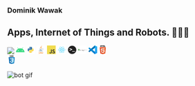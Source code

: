 ###  Dominik Wawak 

## Apps, Internet of Things and Robots. 📱💡🤖

![](https://komarev.com/ghpvc/?username=DominikWawak&color=blueviolet) 
<code><img height="20" src="https://raw.githubusercontent.com/github/explore/80688e429a7d4ef2fca1e82350fe8e3517d3494d/topics/android/android.png"></code>
<code><img height="20" src="https://raw.githubusercontent.com/github/explore/80688e429a7d4ef2fca1e82350fe8e3517d3494d/topics/python/python.png"></code>
<code><img height="20" src="https://raw.githubusercontent.com/github/explore/80688e429a7d4ef2fca1e82350fe8e3517d3494d/topics/java/java.png"></code>
<code><img height="20" src="https://raw.githubusercontent.com/github/explore/80688e429a7d4ef2fca1e82350fe8e3517d3494d/topics/javascript/javascript.png"></code>
<code><img height="20" src="https://raw.githubusercontent.com/github/explore/80688e429a7d4ef2fca1e82350fe8e3517d3494d/topics/react/react.png"></code>
<code><img height="20" src="https://raw.githubusercontent.com/github/explore/80688e429a7d4ef2fca1e82350fe8e3517d3494d/topics/terminal/terminal.png"></code>
<code><img height="20" src="https://raw.githubusercontent.com/github/explore/80688e429a7d4ef2fca1e82350fe8e3517d3494d/topics/mongodb/mongodb.png"></code>
<code><img height="20" src="https://raw.githubusercontent.com/github/explore/80688e429a7d4ef2fca1e82350fe8e3517d3494d/topics/visual-studio-code/visual-studio-code.png"></code>
<code><img height="20" src="https://raw.githubusercontent.com/github/explore/80688e429a7d4ef2fca1e82350fe8e3517d3494d/topics/html/html.png">
</code>
<code><img height="20" src="https://raw.githubusercontent.com/github/explore/80688e429a7d4ef2fca1e82350fe8e3517d3494d/topics/css/css.png"></code>  



<div>


<!-- <img src= "https://github-readme-stats.vercel.app/api/top-langs/?username=DominikWawak&show_icons=true&title_color=ffffff&icon_color=bb2acf&text_color=daf7dc&bg_color=151515&layout=compact)"> -->

![bot gif](https://github.com/DominikWawak/dominikwawakprofile.github.io/blob/main/images/bot-test.gif)
</div>
<br>
<!--
###  ⚡ Check out this fun robot project I made or me talking about my projects and my stream:   

[![BB19 VIdeo ](https://img.youtube.com/vi/W9i1spe7n34/0.jpg)](https://www.youtube.com/watch?v=W9i1spe7n34) [![Spotify](https://d3t3ozftmdmh3i.cloudfront.net/production/podcast_uploaded400/1077036/1077036-1607080293089-30d0bbad37c7f.jpg)](https://open.spotify.com/episode/61tX0RWas4EQ5HqZOBf8DK)


<br>




**DominikWawak/DominikWawak** is a ✨ _special_ ✨ repository because its `README.md ` (this file) appears on your GitHub profile.

Here are some ideas to get you started:

- 🔭 I’m currently working on ...
- 🌱 I’m currently learning ...
- 👯 I’m looking to collaborate on ...
- 🤔 I’m looking for help with ...
- 💬 Ask me about ...
- 📫 How to reach me: ...
- 😄 Pronouns: ...
- ⚡ Fun fact: ...
-->



